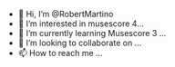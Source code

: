 - 👋 Hi, I’m @RobertMartino
- 👀 I’m interested in musescore 4...
- 🌱 I’m currently learning Musescore 3 ...
- 💞️ I’m looking to collaborate on ...
- 📫 How to reach me ...

<!---
RobertMartino/RobertMartino is a ✨ special ✨ repository because its `README.md` (this file) appears on your GitHub profile.
You can click the Preview link to take a look at your changes.
--->
